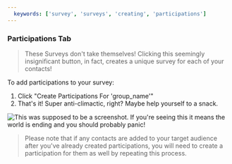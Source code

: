```yaml
---
  keywords: ['survey', 'surveys', 'creating', 'participations']
---
```

### Participations Tab
>These Surveys don't take themselves! Clicking this seemingly insignificant button, in fact, creates a unique survey for each of your contacts!

To add participations to your survey:

1. Click "Create Participations For 'group_name'"
2. That's it! Super anti-climactic, right? Maybe help yourself to a snack.

![This was supposed to be a screenshot. If you're seeing this it means the world is ending and you should probably panic!](https://s3.amazonaws.com/peer60_organizations/documentation+tbd/survey_participations/solitaire.gif "This will be a gif of how to add participations. Maybe swap to solitaire after creating it because it's so easy...")

> Please note that if any contacts are added to your target audience after you've already created participations, you will need to create a participation for them as well by repeating this process. 



